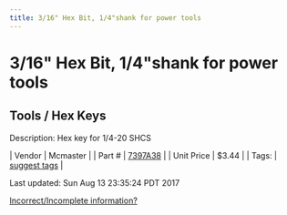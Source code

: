 ```yaml
---
title: 3/16" Hex Bit, 1/4"shank for power tools
---
```


# 3/16" Hex Bit, 1/4"shank for power tools
## Tools / Hex Keys
Description: 	Hex key for 1/4-20 SHCS 

| Vendor | Mcmaster | 
| Part # | [7397A38](https://www.mcmaster.com/#7397A38) | 
| Unit Price | $3.44 | 
| Tags: | [suggest tags](https://docs.google.com/forms/d/e/1FAIpQLSeWyY8v3RgOty-MyWmh9U0iivNYN_molChYyS-0U-o-kOAv_g/viewform) | 

Last updated: Sun Aug 13 23:35:24 PDT 2017

 [Incorrect/Incomplete information?](https://docs.google.com/forms/d/e/1FAIpQLSeWyY8v3RgOty-MyWmh9U0iivNYN_molChYyS-0U-o-kOAv_g/viewform)